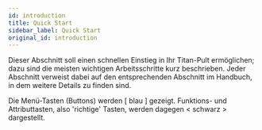 ```yaml
---
id: introduction
title: Quick Start
sidebar_label: Quick Start
original_id: introduction
---
```


Dieser Abschnitt soll einen schnellen Einstieg in Ihr Titan-Pult
ermöglichen; dazu sind die meisten wichtigen Arbeitsschritte kurz
beschrieben. Jeder Abschnitt verweist dabei auf den entsprechenden
Abschnitt im Handbuch, in dem weitere Details zu finden sind.

Die Menü-Tasten (Buttons) werden \[  blau  \] gezeigt. Funktions- und
Attributtasten, also 'richtige' Tasten, werden dagegen \< schwarz \> dargestellt.
